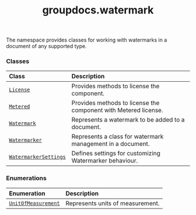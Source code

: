 ﻿---
title: groupdocs.watermark
second_title: GroupDocs.Watermark for Python via .NET API References
description: 
type: docs
url: /python-net/groupdocs.watermark/
is_root: false
weight: 10
---

The namespace provides classes for working with watermarks in a document of any supported type.

### Classes
| Class | Description |
| :- | :- |
| [`License`](/watermark/python-net/groupdocs.watermark/license) | Provides methods to license the component. |
| [`Metered`](/watermark/python-net/groupdocs.watermark/metered) | Provides methods to license the component with Metered license. |
| [`Watermark`](/watermark/python-net/groupdocs.watermark/watermark) | Represents a watermark to be added to a document. |
| [`Watermarker`](/watermark/python-net/groupdocs.watermark/watermarker) | Represents a class for watermark management in a document. |
| [`WatermarkerSettings`](/watermark/python-net/groupdocs.watermark/watermarkersettings) | Defines settings for customizing Watermarker behaviour. |


### Enumerations
| Enumeration | Description |
| :- | :- |
| [`UnitOfMeasurement`](/watermark/python-net/groupdocs.watermark/unitofmeasurement) | Represents units of measurement. |


